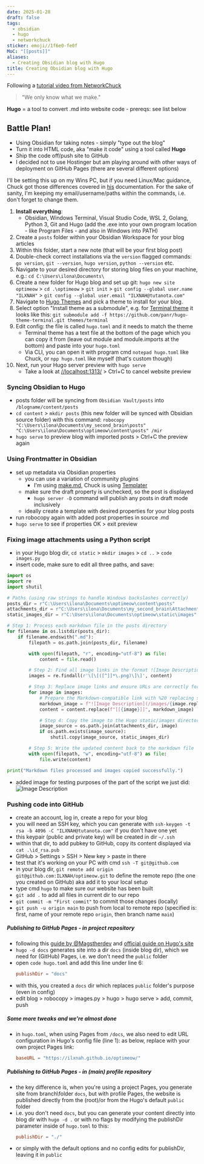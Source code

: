 ```yaml
---
date: 2025-01-28
draft: false
tags:
  - obsidian
  - hugo
  - networkchuck
sticker: emoji//1f6e0-fe0f
MoC: "[[posts]]"
aliases:
  - Creating Obsidian blog with Hugo
title: Creating Obsidian blog with Hugo
---
```

Following a [tutorial video from NetworkChuck](https://www.youtube.com/watch?v=dnE7c0ELEH8)

>"We only know what we make."

**Hugo** = a tool to convert .md into website code
	- prereqs: see list below
## Battle Plan!
- Using Obsidian for taking notes - simply "type out the blog"
- Turn it into HTML code, aka "make it code" using a tool called **Hugo**
- Ship the code off/push site to GitHub
- I decided not to use Hostinger but am playing around with other ways of deployment on GitHub Pages (there are several different options)

I'll be setting this up on my Wins PC, but if you need Linux/Mac guidance, Chuck got those differences covered in [his](https://blog.networkchuck.com/posts/my-insane-blog-pipeline/) documentation. For the sake of sanity, I'm keeping my email/username/paths within the commands, i.e. don't forget to change them. 
1. **Install everything**: 
	- Obsidian, Windows Terminal, Visual Studio Code, WSL 2, Golang, Python 3, Git and Hugo (add the .exe into your own program location - like Program Files - and also in Windows into PATH)
2.  Create a `posts` folder within your Obsidian Workspace for your blog articles
3. Within this folder, start a new note (that will be your first blog post)
4. Double-check correct installations via the `version` flagged commands:
  `go version`, `git --version`, `hugo version`, `python --version` etc.
5. Navigate to your desired directory for storing blog files on your machine, e.g.: `cd C:\Users\ilona\Documents\`
6. Create a new folder for Hugo blog and set up git: `hugo new site optimeow` > `cd .\optimeow` > `git init` > `git config --global user.name "ILXNAH"` > `git config --global user.email "ILXNAH@tutanota.com"`
7. Navigate to [Hugo Themes](https://themes.gohugo.io/) and pick a theme to install for your blog.
8. Select option "Install theme as a submodule", e.g. for [Terminal theme](https://themes.gohugo.io/themes/hugo-theme-terminal/) it looks like this:
  `git submodule add -f https://github.com/panr/hugo-theme-terminal.git themes/terminal`
9. Edit config: the file is called `hugo.toml` and it needs to match the theme
	- Terminal theme has a text file at the bottom of the page which you can copy it from (leave out module and module.imports at the bottom) and paste into your `hugo.toml`
	- Via CLI, you can open it with program cmd `notepad hugo.toml` like Chuck, or `npp hugo.toml` like myself (that's custom though)
10. Next, run your Hugo server preview with `hugo serve`
	- Take a look at [//localhost:1313/](//localhost:1313/) > Ctrl+C to cancel website preview
### Syncing Obsidian to Hugo
- posts folder will be syncing from `Obsidian Vault/posts` into `/blogname/content/posts`
- `cd content` > `mkdir posts` (this new folder will be synced with Obsidian source folder) with this command: `robocopy "C:\Users\ilona\Documents\my_second_brain\posts" "C:\Users\ilona\Documents\optimeow\content\posts" /mir`
- `hugo serve` to preview blog with imported posts > Ctrl+C the preview again
### Using Frontmatter in Obsidian
- set up metadata via Obsidian properties
	- you can use a variation of community plugins
		- I'm using [make.md](https://www.make.md/), Chuck is using [Templater](https://github.com/SilentVoid13/Templater)
	- make sure the draft property is unchecked, so the post is displayed
		- `hugo server -D` command will publish any posts in draft mode inclusively
	- ideally create a template with desired properties for your blog posts
- run robocopy again with added post properties in source .md
- `hugo serve` to see if properties OK > exit preview
### Fixing image attachments using a Python script
- in your Hugo blog dir, `cd static` > `mkdir images` > `cd ..` > `code images.py`
- insert code, make sure to edit all three paths, and save:
```python
import os
import re
import shutil

# Paths (using raw strings to handle Windows backslashes correctly)
posts_dir = r"C:\Users\ilona\Documents\optimeow\content\posts"
attachments_dir = r"C:\Users\ilona\Documents\my_second_brain\Attachments"
static_images_dir = r"C:\Users\ilona\Documents\optimeow\static\images"

# Step 1: Process each markdown file in the posts directory
for filename in os.listdir(posts_dir):
    if filename.endswith(".md"):
        filepath = os.path.join(posts_dir, filename)

        with open(filepath, "r", encoding="utf-8") as file:
            content = file.read()

        # Step 2: Find all image links in the format ![Image Description](/images/Pasted%20image%20...%20.png)
        images = re.findall(r'\[\[([^]]*\.png)\]\]', content)

        # Step 3: Replace image links and ensure URLs are correctly formatted
        for image in images:
            # Prepare the Markdown-compatible link with %20 replacing spaces
            markdown_image = f"![Image Description](/images/{image.replace(' ', '%20')})"
            content = content.replace(f"[[{image}]]", markdown_image)

            # Step 4: Copy the image to the Hugo static/images directory if it exists
            image_source = os.path.join(attachments_dir, image)
            if os.path.exists(image_source):
                shutil.copy(image_source, static_images_dir)

        # Step 5: Write the updated content back to the markdown file
        with open(filepath, "w", encoding="utf-8") as file:
            file.write(content)

print("Markdown files processed and images copied successfully.")
```

- added image for testing purposes of the part of the script we just did:
	![Image Description](/images/Pasted%20image%2020250131130510.png)
### Pushing code into GitHub
- create an account, log in, create a repo for your blog 
- you will need an SSH key, which you can generate with `ssh-keygen -t rsa -b 4096 -C "ILXNAH@tutanota.com"` if you don't have one yet
- this keypair (public and private key) will be created in dir `~/.ssh`
- within that dir, to add pubkey to GitHub, copy its content displayed via `cat .\id_rsa.pub`
- GitHub > Settings > SSH > New key > paste in there
- test that it's working on your PC with cmd `ssh -T git@github.com`
- in your blog dir, `git remote add origin git@github.com:ILXNAH/optimeow.git` to define the remote repo (the one you created on GitHub) aka add it to your local setup
- type cmd `hugo` to make sure our website has been built
- `git add .` to add all files in current dir to our repo
- `git commit -m "First commit"` to commit those changes (locally)
- `git push -u origin main` to push from local to remote repo
	(specified is: first, name of your remote repo `origin`, then branch name `main`)
##### Publishing to GitHub Pages - in project repository
- following this [guide by @Magstherdev](https://medium.com/@magstherdev/github-pages-hugo-86ae6bcbadd) and [official guide on Hugo's site](https://gohugo.io/hosting-and-deployment/hosting-on-github/)
- `hugo -d docs` generates site into a dir `docs` (inside blog dir), which we need for (GitHub) Pages, i.e. we don't need the `public` folder
- open `code hugo.toml` and add this line under line 6:
  ```hugo.toml
  publishDir = "docs"
  ```
- with this, you created a `docs` dir which replaces `public` folder's purpose (even in config)
- edit blog > robocopy > images.py > hugo > hugo serve > add, commit, push
##### Some more tweaks and we're almost done
- in `hugo.toml`, when using Pages from `/docs`, we also need to edit URL configuration in Hugo's config file (line 1): as below, replace with your own project Pages link:
	```hugo.toml
	baseURL = "https://ilxnah.github.io/optimeow/"
	```
##### Publishing to GitHub Pages - in (main) profile repository
- the key difference is, when you're using a project Pages, you generate site from branch\folder `docs`, but with profile Pages, the website is published directly from the (root)/or from the Hugo's default `public` folder
- i.e. you don't need `docs`, but you can generate your content directly into blog dir with `hugo -d .` or with no flags by modifying the publishDir parameter inside of `hugo.toml` to this:
	```hugo.toml
	publishDir = "./"
	```
- or simply with the default options and no config edits for publishDir, leaving it in `public`